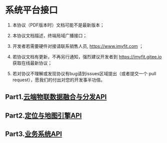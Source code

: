 # 系统平台接口

1. 本协议（PDF版本时）文档可能不是最新版本；

2. 本协议文档描述，终端局域广播接口；

3. 开发者若需要硬件对接请联系销售人员,  https://www.imyfit.com ；

4. 若协议文档有更新，不再另行通知，强烈建议开发者到 https://imyfit.gitee.io 获取在线最新协议；

5. 若对协议不理解或发现协议有bug请到issues区域提出（或者提交一个 pull request），愿我们的付出对您的开发事半功倍。



## Part1.[云端物联数据融合与分发API](./云端物联数据融合与分发API.md) 

## Part2.[定位与地图引擎API](./定位与地图引擎API.md) 

## Part3.[业务系统API](./业务系统API.md) 